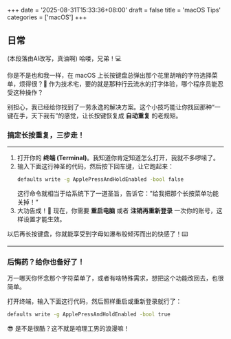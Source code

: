 +++
date = '2025-08-31T15:33:36+08:00'
draft = false
title = 'macOS Tips'
categories = ['macOS']
+++
## 日常
(本段落由AI改写，真油啊)
哈喽，兄弟！💻

你是不是也和我一样，在 macOS 上长按键盘总弹出那个花里胡哨的字符选择菜单，烦得很？😤 作为技术宅，要的就是那种行云流水的打字体验，哪个程序员能忍受这种操作？

别担心，我已经给你找到了一劳永逸的解决方案。这个小技巧能让你找回那种“一键在手，天下我有”的感觉，让长按键恢复成 **自动重复** 的老规矩。

### 搞定长按重复，三步走！

-----

1.  打开你的 **终端 (Terminal)**。我知道你肯定知道怎么打开，我就不多啰嗦了。
2.  输入下面这行神圣的代码，然后按下回车键，让它跑起来：
    ```bash
    defaults write -g ApplePressAndHoldEnabled -bool false
    ```
    这行命令就相当于给系统下了一道圣旨，告诉它：”给我把那个长按菜单功能关掉！“
3.  大功告成！🎉 现在，你需要 **重启电脑** 或者 **注销再重新登录** 一次你的账号，这样设置才能生效。

以后再长按键盘，你就能享受到字母如瀑布般倾泻而出的快感了！⌨️

-----

### 后悔药？给你也备好了！

万一哪天你怀念那个字符菜单了，或者有啥特殊需求，想把这个功能改回去，也很简单。

打开终端，输入下面这行代码，然后照样重启或重新登录就行了：

```bash
defaults write -g ApplePressAndHoldEnabled -bool true
```

😎 是不是很酷？这不就是咱理工男的浪漫嘛！
